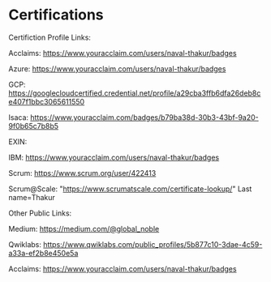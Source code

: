 # Certifications
Certifiction Profile Links:

Acclaims: https://www.youracclaim.com/users/naval-thakur/badges

Azure: https://www.youracclaim.com/users/naval-thakur/badges

GCP: https://googlecloudcertified.credential.net/profile/a29cba3ffb6dfa26deb8ce407f1bbc3065611550

Isaca: https://www.youracclaim.com/badges/b79ba38d-30b3-43bf-9a20-9f0b65c7b8b5

EXIN:

IBM: https://www.youracclaim.com/users/naval-thakur/badges

Scrum: https://www.scrum.org/user/422413

Scrum@Scale: "https://www.scrumatscale.com/certificate-lookup/"  Last name=Thakur 



Other Public Links:

Medium: https://medium.com/@global_noble

Qwiklabs: https://www.qwiklabs.com/public_profiles/5b877c10-3dae-4c59-a33a-ef2b8e450e5a

Acclaims: https://www.youracclaim.com/users/naval-thakur/badges



